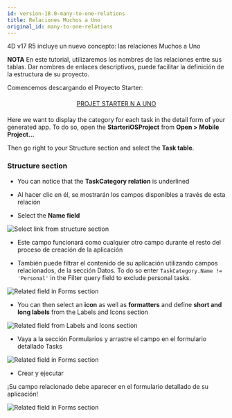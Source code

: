 ```yaml
---
id: version-18.0-many-to-one-relations
title: Relaciones Muchos a Uno
original_id: many-to-one-relations
---
```


4D v17 R5 incluye un nuevo concepto: las relaciones Muchos a Uno<div markdown="1" class = "tips">
**NOTA**
En este tutorial, utilizaremos los nombres de las relaciones entre sus tablas. Dar nombres de enlaces descriptivos, puede facilitar la definición de la estructura de su proyecto.</div>

Comencemos descargando el Proyecto Starter:

<div markdown="1" style="text-align: center; margin-top: 20px; margin-bottom: 20px">
<a class="button"
href="https://github.com/4d-for-ios/tutorial-ManyToOneRelations/releases/latest/download/tutorial-ManyToOneRelations.zip">PROJET STARTER N A UNO</a>
</div>

Here we want to display the category for each task in the detail form of your generated app. To do so, open the **StarteriOSProject** from **Open > Mobile Project...**

Then go right to your Structure section and select the **Task table**.

### Structure section

* You can notice that the **TaskCategory relation** is underlined

* Al hacer clic en él, se mostrarán los campos disponibles a través de esta relación

* Select the **Name field**

![Select link from structure section](assets/en/relations/select-link-from-structure.png)

* Este campo funcionará como cualquier otro campo durante el resto del proceso de creación de la aplicación

* También puede filtrar el contenido de su aplicación utilizando campos relacionados, de la sección Datos. To do so enter `TaskCategory.Name != 'Personal'` in the Filter query field to exclude personal tasks.

 ![Related field in Forms section](assets/en/relations/Related-field-from-Data-section.png)

* You can then select an **icon** as well as **formatters** and define **short and long labels** from the Labels and Icons section

![Related field from Labels and Icons section](assets/en/relations/related-field-from-labels-icons.png)

* Vaya a la sección Formularios y arrastre el campo en el formulario detallado Tasks

![Related field in Forms section](assets/en/relations/related-field-forms.png)

* Crear y ejecutar

¡Su campo relacionado debe aparecer en el formulario detallado de su aplicación!

![Related field in Forms section](assets/en/relations/final-result-n-to-one-relations.png)


